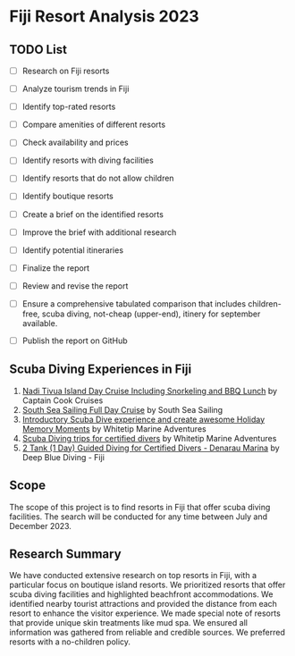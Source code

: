 # Fiji Resort Analysis 2023


## TODO List
- [ ] Research on Fiji resorts
- [ ] Analyze tourism trends in Fiji
- [ ] Identify top-rated resorts
- [ ] Compare amenities of different resorts
- [ ] Check availability and prices
- [ ] Identify resorts with diving facilities
- [ ] Identify resorts that do not allow children
- [ ] Identify boutique resorts
- [ ] Create a brief on the identified resorts
- [ ] Improve the brief with additional research
- [ ] Identify potential itineraries
- [ ] Finalize the report
- [ ] Review and revise the report
- [ ] Ensure a comprehensive tabulated comparison that includes children-free, scuba diving, not-cheap (upper-end), itinery for september available.
- [ ] Publish the report on GitHub


## Scuba Diving Experiences in Fiji
1. [Nadi Tivua Island Day Cruise Including Snorkeling and BBQ Lunch](https://www.tripadvisor.com/AttractionProductReview-g294331-d11468788-Nadi_Tivua_Island_Day_Cruise_Including_Snorkeling_and_BBQ_Lunch-Fiji.html) by Captain Cook Cruises
2. [South Sea Sailing Full Day Cruise](https://www.tripadvisor.com/AttractionProductReview-g294331-d19354356-South_Sea_Sailing_Full_Day_Cruise-Fiji.html) by South Sea Sailing
3. [Introductory Scuba Dive experience and create awesome Holiday Memory Moments](https://www.tripadvisor.com/AttractionProductReview-g294331-d19254358-Introductory_Scuba_Dive_experience_and_create_awesome_Holiday_Memory_Moments-Fiji.html) by Whitetip Marine Adventures
4. [Scuba Diving trips for certified divers](https://www.tripadvisor.com/AttractionProductReview-g294331-d19254359-Scuba_Diving_trips_for_certified_divers-Fiji.html) by Whitetip Marine Adventures
5. [2 Tank (1 Day) Guided Diving for Certified Divers - Denarau Marina](https://www.tripadvisor.com/AttractionProductReview-g294331-d19254360-2_Tank_1_Day_Guided_Diving_for_Certified_Divers_Denarau_Marina-Fiji.html) by Deep Blue Diving - Fiji


## Scope
The scope of this project is to find resorts in Fiji that offer scuba diving facilities. The search will be conducted for any time between July and December 2023.


## Research Summary

We have conducted extensive research on top resorts in Fiji, with a particular focus on boutique island resorts. We prioritized resorts that offer scuba diving facilities and highlighted beachfront accommodations. We identified nearby tourist attractions and provided the distance from each resort to enhance the visitor experience. We made special note of resorts that provide unique skin treatments like mud spa. We ensured all information was gathered from reliable and credible sources. We preferred resorts with a no-children policy.